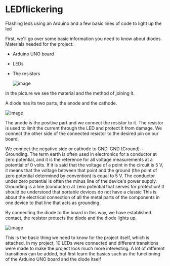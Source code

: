 # LEDflickering
Flashing leds using an Arduino and a few basic lines of code to light up the led

First, we'll go over some basic information you need to know about diodes.
Materials needed for the project:

- Arduino UNO board
- LEDs
- The resistors
  

  ![image](https://github.com/user-attachments/assets/59a2fe98-b0e4-4699-88f2-a8b8f5465415)
  
In the picture we see the material and the method of joining it.


A diode has its two parts, the anode and the cathode.

![image](https://github.com/user-attachments/assets/0e29216a-d3ce-44ba-9ff1-dd4194f30e7d)

The anode is the positive part and we connect the resistor to it. The resistor is used to limit the current through the LED and protect it from damage. We connect the other side of the connected resistor to the desired pin on our board.

We connect the negative side or cathode to GND. GND (Ground) – Grounding. The term earth is often used in electronics for a conductor at zero potential, and it is the reference for all voltage measurements at a potential of 0 volts. If it is said that the voltage of a point in the circuit is 5 V, it means that the voltage between that point and the ground (the point of zero potential determined by convention) is equal to 5 V. The conductor under zero potential is often the minus line of the device's power supply. Grounding is a line (conductor) at zero potential that serves for protection! It should be understood that portable devices do not have a classic This is about the electrical connection of all the metal parts of the components in one device to that line that acts as grounding.

By connecting the diode to the board in this way, we have established contact, the resistor protects the diode and the diode lights up.

![image](https://github.com/user-attachments/assets/5074c62c-a0c6-413c-8d33-1ee46c30998e)

This is the basic thing we need to know for the project itself, which is attached. In my project, 10 LEDs were connected and different transitions were made to make the project look much more interesting. A lot of different transitions can be added, but first learn the basics such as the functioning of the Arduino UNO board and the diode itself



